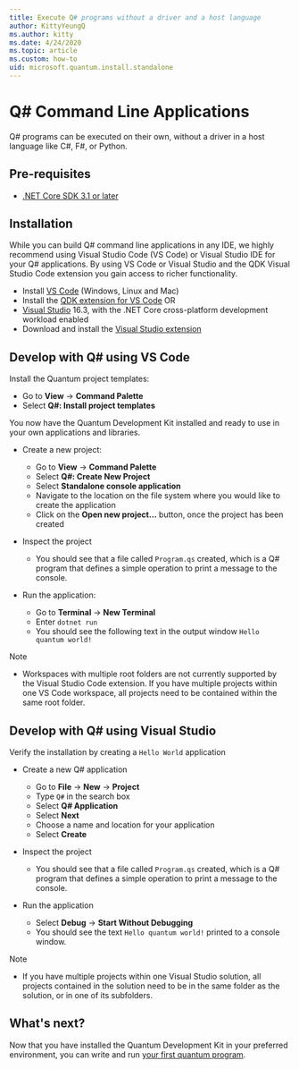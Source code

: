 ```yaml
---
title: Execute Q# programs without a driver and a host language 
author: KittyYeungQ
ms.author: kitty
ms.date: 4/24/2020
ms.topic: article
ms.custom: how-to
uid: microsoft.quantum.install.standalone
---
```


# Q# Command Line Applications

Q# programs can be executed on their own, without a driver in a host language like C#, F#, or Python.

## Pre-requisites

- [.NET Core SDK 3.1 or later](https://www.microsoft.com/net/download)

## Installation

While you can build Q# command line applications in any IDE, we highly recommend using Visual Studio Code (VS Code) or Visual Studio IDE for your Q# applications. By using VS Code or Visual Studio and the QDK Visual Studio Code extension you gain access to richer functionality.

- Install [VS Code](https://code.visualstudio.com/download) (Windows, Linux and Mac)
- Install the [QDK extension for VS Code](https://marketplace.visualstudio.com/items?itemName=quantum.quantum-devkit-vscode)
OR
- [Visual Studio](https://visualstudio.microsoft.com/downloads/) 16.3, with the .NET Core cross-platform development workload enabled
- Download and install the [Visual Studio extension](https://marketplace.visualstudio.com/items?itemName=quantum.DevKit)


## Develop with Q# using VS Code

Install the Quantum project templates:

- Go to **View** -> **Command Palette**
- Select **Q#: Install project templates**

You now have the Quantum Development Kit installed and ready to use in your own applications and libraries.
- Create a new project:
  - Go to **View** -> **Command Palette**
  - Select **Q#: Create New Project**
  - Select **Standalone console application**
  - Navigate to the location on the file system where you would like to create the application
  - Click on the **Open new project...** button, once the project has been created
        
- Inspect the project
  - You should see that a file called `Program.qs` created, which is a Q# program that defines a simple operation to print a message to the console.

- Run the application:
  - Go to **Terminal** -> **New Terminal**
  - Enter `dotnet run`
  - You should see the following text in the output window `Hello quantum world!`


> [!NOTE]
> * Workspaces with multiple root folders are not currently supported by the Visual Studio Code extension. If you have multiple projects within one VS Code workspace, all projects need to be contained within the same root folder.

## Develop with Q# using Visual Studio

Verify the installation by creating a `Hello World` application

- Create a new Q# application
  - Go to **File** -> **New** -> **Project**
  - Type `Q#` in the search box
  - Select **Q# Application**
  - Select **Next**
  - Choose a name and location for your application
  - Select **Create**

- Inspect the project
  - You should see that a file called `Program.qs` created, which is a Q# program that defines a simple operation to print a message to the console.

- Run the application
  - Select **Debug** -> **Start Without Debugging**
  - You should see the text `Hello quantum world!` printed to a console window.

> [!NOTE]
> * If you have multiple projects within one Visual Studio solution, all projects contained in the solution need to be in the same folder as the solution, or in one of its subfolders.  


## What's next?

Now that you have installed the Quantum Development Kit in your preferred environment, you can write and run [your first quantum program](xref:microsoft.quantum.write-program).
